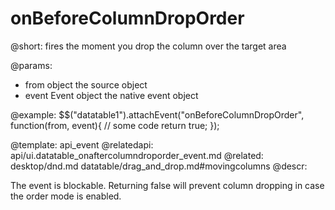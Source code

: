 onBeforeColumnDropOrder
=============


@short: fires the moment you drop the column over the target area
	

@params:

- from			object				the source object
- event			Event object		the native event object

@example:
$$("datatable1").attachEvent("onBeforeColumnDropOrder", function(from, event){
	// some code
    return true;
});

@template:	api_event
@relatedapi:
	api/ui.datatable_onaftercolumndroporder_event.md
@related:
	desktop/dnd.md
    datatable/drag_and_drop.md#movingcolumns
@descr:

The event is blockable. Returning false will prevent column dropping in case the order mode is enabled.

